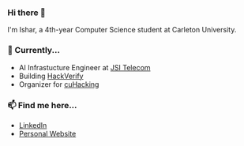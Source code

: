 ### Hi there 👋

<!--
**isharghura/isharghura** is a ✨ _special_ ✨ repository because its `README.md` (this file) appears on your GitHub profile.

Here are some ideas to get you started:

- 🔭 I’m currently working on ...
- 🌱 I’m currently learning ...
- 👯 I’m looking to collaborate on ...
- 🤔 I’m looking for help with ...
- 💬 Ask me about ...
- 📫 How to reach me: ...
- 😄 Pronouns: ...
- ⚡ Fun fact: ...
-->

I'm Ishar, a 4th-year Computer Science student at Carleton University.

### 🔭 Currently...
- AI Infrastucture Engineer at [JSI Telecom](https://www.jsitelecom.com)
- Building [HackVerify](https://www.hackverify.com)
- Organizer for [cuHacking](https://www.cuhacking.ca)

### 📫 Find me here...
- [LinkedIn](https://www.linkedin.com/in/ishar-ghura/)
- [Personal Website](https://isharghura.com)
